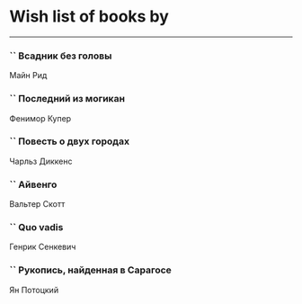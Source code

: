 # Wish list of books by [](http://vk.com/id128917939)
---

### `` Всадник без головы
Майн Рид

### `` Последний из могикан
Фенимор Купер

### `` Повесть о двух городах
Чарльз Диккенс

### `` Айвенго
Вальтер Скотт

### `` Quo vadis
Генрик Сенкевич

### `` Рукопись, найденная в Сарагосе
Ян Потоцкий

